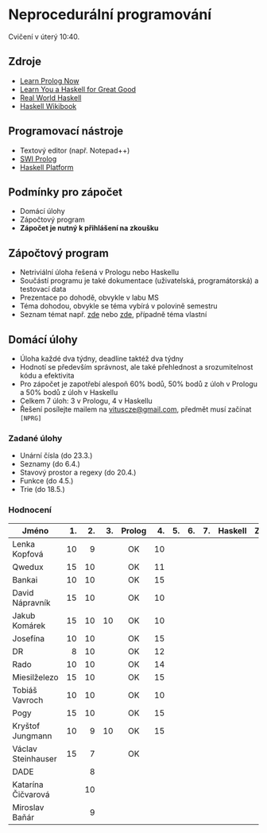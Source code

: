 Neprocedurální programování
===========================

Cvičení v úterý 10:40.

Zdroje
------

- [Learn Prolog Now](http://www.learnprolognow.org/)
- [Learn You a Haskell for Great Good](http://learnyouahaskell.com/)
- [Real World Haskell](http://book.realworldhaskell.org/)
- [Haskell Wikibook](https://en.wikibooks.org/wiki/Haskell)

Programovací nástroje
---------------------

- Textový editor (např. Notepad++)
- [SWI Prolog](http://www.swi-prolog.org/)
- [Haskell Platform](https://www.haskell.org/platform/)

Podmínky pro zápočet
--------------------

- Domácí úlohy
- Zápočtový program
- **Zápočet je nutný k přihlášení na zkoušku**

Zápočtový program
-----------------

- Netriviální úloha řešená v Prologu nebo Haskellu
- Součástí programu je také dokumentace (uživatelská, programátorská) a testovací data
- Prezentace po dohodě, obvykle v labu MS
- Téma dohodou, obvykle se téma vybírá v polovině semestru
- Seznam témat např. [zde](http://kti.mff.cuni.cz/~hric/vyuka/pl_prikl_win.pdf) nebo [zde](http://ksvi.mff.cuni.cz/~dvorak/vyuka/14/NPRG005x01/programy.html), případně téma vlastní

Domácí úlohy
------------

- Úloha každé dva týdny, deadline taktéž dva týdny
- Hodnotí se především správnost, ale také přehlednost a srozumitelnost kódu a efektivita
- Pro zápočet je zapotřebí alespoň 60% bodů, 50% bodů z úloh v Prologu a 50% bodů z úloh v Haskellu
- Celkem 7 úloh: 3 v Prologu, 4 v Haskellu
- Řešení posílejte mailem na vituscze@gmail.com, předmět musí začínat `[NPRG]`

### Zadané úlohy

* Unární čísla (do 23.3.)
* Seznamy (do 6.4.)
* Stavový prostor a regexy (do 20.4.)
* Funkce (do 4.5.)
* Trie (do 18.5.)

### Hodnocení

| Jméno               | 1. | 2. | 3. | Prolog | 4. | 5. | 6. | 7. | Haskell |  Z | ZP |
| ------------------- | --:| --:| --:|:------:| --:| --:| --:| --:|:-------:|:--:|:--:|
| Lenka Kopfová       | 10 |  9 |    |     OK | 10 |    |    |    |         |    |    |
| Qwedux              | 15 | 10 |    |     OK | 11 |    |    |    |         |    |    |
| Bankai              | 10 | 10 |    |     OK | 15 |    |    |    |         |    |    |
| David Nápravník     | 15 | 10 |    |     OK | 10 |    |    |    |         |    |    |
| Jakub Komárek       | 15 | 10 | 10 |     OK | 10 |    |    |    |         |    |    |
| Josefína            | 10 | 10 |    |     OK | 15 |    |    |    |         |    |    |
| DR                  |  8 | 10 |    |     OK | 12 |    |    |    |         |    |    |
| Rado                | 10 | 10 |    |     OK | 14 |    |    |    |         |    |    |
| Miesilželezo        | 15 | 10 |    |     OK | 15 |    |    |    |         |    |    |
| Tobiáš Vavroch      | 10 | 10 |    |     OK | 10 |    |    |    |         |    |    |
| Pogy                | 15 | 10 |    |     OK | 15 |    |    |    |         |    |    |
| Kryštof Jungmann    | 10 |  9 | 10 |     OK | 15 |    |    |    |         |    |    |
| Václav Steinhauser  | 15 |  7 |    |     OK |    |    |    |    |         |    |    |
| DADE                |    |  8 |    |        |    |    |    |    |         |    |    |
| Katarína Čičvarová  |    | 10 |    |        |    |    |    |    |         |    |    |
| Miroslav Baňár      |    |  9 |    |        |    |    |    |    |         |    |    |
